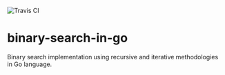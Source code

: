 
![Travis CI](https://travis-ci.org/tboztuna/binary-search-in-go.svg?branch=master)
# binary-search-in-go

Binary search implementation using recursive and iterative methodologies in Go language.